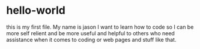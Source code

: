 # hello-world
this is my first file.
My name is jason I want to learn how to code so I can be more self relient and be more useful and helpful
to others who need assistance when it comes to coding or web pages and stuff like that.
